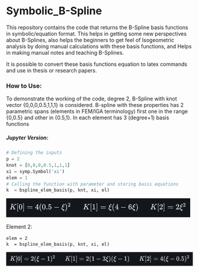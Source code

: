 # Symbolic_B-Spline
This repository contains the code that returns the B-Spline basis functions in symbolic/equation format. This helps in getting some new perspectives about B-Splines, also helps the beginners to get feel of Isogeometric analysis by doing manual calculations with these basis functions, and Helps in making manual notes and teaching B-Splines. 

It is possible to convert these basis functions equation to latex commands and use in thesis or research papers.

### How to Use:

To demonstrate the working of the  code, degree 2, B-Spline with knot vector {0,0,0,0.5,1,1,1} is considered. B-spline with these properties has 2 parametric spans (elements in FEM/IGA terminology) first one in the range {0,0.5} and other in {0.5,1}. In each element has 3 (degree+1) basis functions 

##### 	Jupyter Version:

```python
# Defining the inputs
p = 2
knot = [0,0,0,0.5,1,1,1]
xi = symp.Symbol('xi')
elem = 1
# Calling the function with parameter and storing basis equations 
k  = bspline_elem_basis(p, knt, xi, el)
```

![Element 1](README/ele1.PNG)

Element 2: 

```
elem = 2
k  = bspline_elem_basis(p, knt, xi, el)
```

![Element 2](README/el2.PNG)


